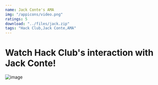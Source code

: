 ```yaml
---
name: Jack Conte's AMA
img: "/appicons/video.png"
ratings: 5
download: "../files/jack.zip"
tags: "Hack Club,Jack Conte,AMA"
---
```


# Watch Hack Club's interaction with Jack Conte!

<img src="../../screenshots/Jack/ss1.png" alt="image" >
